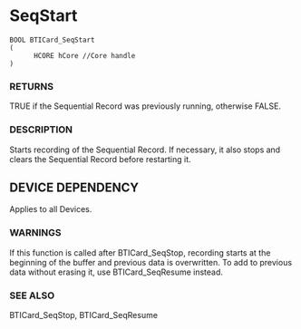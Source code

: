 # **SeqStart**

```
BOOL BTICard_SeqStart
(
      HCORE hCore //Core handle
)
```
### **RETURNS**

TRUE if the Sequential Record was previously running, otherwise FALSE.

### **DESCRIPTION**

Starts recording of the Sequential Record. If necessary, it also stops and clears the Sequential Record before restarting it.

## **DEVICE DEPENDENCY**

Applies to all Devices.

### **WARNINGS**

If this function is called after BTICard\_SeqStop, recording starts at the beginning of the buffer and previous data is overwritten. To add to previous data without erasing it, use BTICard\_SeqResume instead.

### **SEE ALSO**

BTICard\_SeqStop, BTICard\_SeqResume